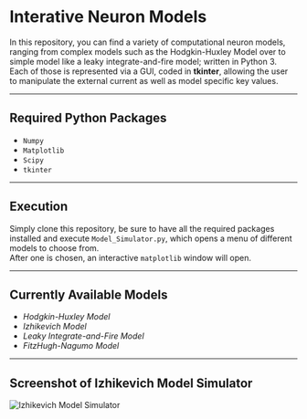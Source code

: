 # Interative Neuron Models
In this repository, you can find a variety of computational neuron models,
ranging from complex models such as the Hodgkin-Huxley Model over to simple
model like a leaky integrate-and-fire model; written in Python 3.  
Each of those is represented via a GUI, coded in **tkinter**, allowing the
user to manipulate the external current as well as model specific key values.

---

## Required Python Packages
- ```Numpy```
- ```Matplotlib```
- ```Scipy```
- ```tkinter```

---

## Execution
Simply clone this repository, be sure to have all the required packages
installed and execute ```Model_Simulator.py```, which opens a menu of different
models to choose from.  
After one is chosen, an interactive ```matplotlib``` window will open.

---

## Currently Available Models
- *Hodgkin-Huxley Model*
- *Izhikevich Model*
- *Leaky Integrate-and-Fire Model*
- *FitzHugh-Nagumo Model*

---

## Screenshot of Izhikevich Model Simulator
![Izhikevich Model Simulator](https://github.com/MistySheep/Interactive_Neuron-Models/blob/master/images/izhikevich_model_sim.png)
